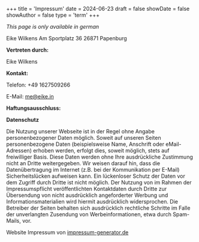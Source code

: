 +++
title = 'Impressum'
date = 2024-06-23
draft = false
showDate = false
showAuthor = false
type = 'term'
+++

*This page is only available in german*

Eike Wilkens
Am Sportplatz 36
26871 Papenburg

**Vertreten durch:**

Eike Wilkens

**Kontakt:**

Telefon: +49 1627509266

E-Mail: [me@eike.in](mailto:me@eike.in)

**Haftungsausschluss:**

**Datenschutz**

Die Nutzung unserer Webseite ist in der Regel ohne Angabe personenbezogener Daten möglich. Soweit auf unseren Seiten personenbezogene Daten (beispielsweise Name, Anschrift oder eMail-Adressen) erhoben werden, erfolgt dies, soweit möglich, stets auf freiwilliger Basis. Diese Daten werden ohne Ihre ausdrückliche Zustimmung nicht an Dritte weitergegeben.
Wir weisen darauf hin, dass die Datenübertragung im Internet (z.B. bei der Kommunikation per E-Mail) Sicherheitslücken aufweisen kann. Ein lückenloser Schutz der Daten vor dem Zugriff durch Dritte ist nicht möglich.
Der Nutzung von im Rahmen der Impressumspflicht veröffentlichten Kontaktdaten durch Dritte zur Übersendung von nicht ausdrücklich angeforderter Werbung und Informationsmaterialien wird hiermit ausdrücklich widersprochen. Die Betreiber der Seiten behalten sich ausdrücklich rechtliche Schritte im Falle der unverlangten Zusendung von Werbeinformationen, etwa durch Spam-Mails, vor.

Website Impressum von [impressum-generator.de](https://www.impressum-generator.de/)
